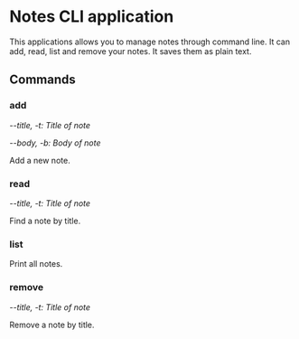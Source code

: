 Notes CLI application
=====================

This applications allows you to manage notes through command line. It can add, read, list and remove your notes. It saves them as plain text.

Commands
--------

### add ###

*--title, -t: Title of note*

*--body, -b: Body of note*

Add a new note.

### read ###

*--title, -t: Title of note*

Find a note by title.

### list ###

Print all notes.

### remove ###

*--title, -t: Title of note*

Remove a note by title.
